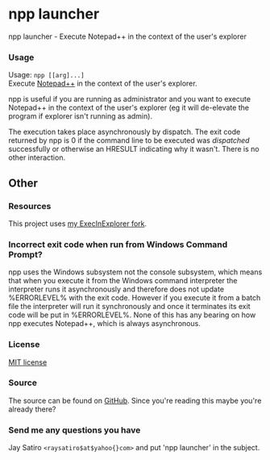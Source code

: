 npp launcher
============

npp launcher - Execute Notepad++ in the context of the user's explorer

### Usage

Usage: `npp [[arg]...]`  
Execute
[Notepad++](https://notepad-plus-plus.org/)
in the context of the user's explorer.

npp is useful if you are running as administrator and you want to execute
Notepad++ in the context of the user's explorer (eg it will de-elevate the
program if explorer isn't running as admin).

The execution takes place asynchronously by dispatch. The exit code returned
by npp is 0 if the command line to be executed was *dispatched* successfully or
otherwise an HRESULT indicating why it wasn't. There is no other interaction.

Other
-----

### Resources

This project uses
[my ExecInExplorer fork](https://github.com/jay/ExecInExplorer).

### Incorrect exit code when run from Windows Command Prompt?

npp uses the Windows subsystem not the console subsystem, which means that when
you execute it from the Windows command interpreter the interpreter runs it
asynchronously and therefore does not update %ERRORLEVEL% with the exit code.
However if you execute it from a batch file the interpreter will run it
synchronously and once it terminates its exit code will be put in %ERRORLEVEL%.
None of this has any bearing on how npp executes Notepad++, which is always
asynchronous.

### License

[MIT license](https://github.com/jay/npp_launcher/blob/master/LICENSE)

### Source

The source can be found on
[GitHub](https://github.com/jay/npp_launcher).
Since you're reading this maybe you're already there?

### Send me any questions you have

Jay Satiro `<raysatiro$at$yahoo{}com>` and put 'npp launcher' in the subject.
